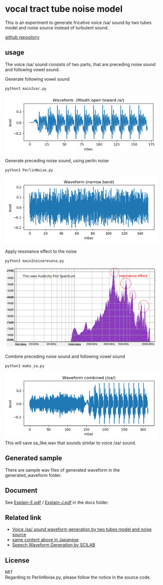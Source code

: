 # vocal tract tube noise model   
   
This is an experiment to generate fricative voice /sa/ sound by two tubes model and noise source instead of turbulent sound.  
  
[github repository](https://github.com/shun60s/Vocal-Tube-Noise-S-Model)  

## usage   
The voice /sa/ sound consists of two parts, that are preceding noise sound and following vowel sound.  

Generate following vowel sound  
```
python3 main2var.py
```
![figure1](docs/waveform_variable_a.png)  


Generate preceding noise sound, using perlin noise  
```
python3 PerlinNoise.py
```
![figure2](docs/waveform_s_noise_narrow.png)  


Apply resonance effect to the noise  
```
python3 main2noiseresona.py
```
![figure3](docs/su_wave_spectrum_sample.png)  


Combine preceding noise sound and following vowel sound  
```
python3 make_sa.py
```
![figure4](docs/waveform_like_sa.png)  
This will save sa_like.wav that sounds similar to voice /sa/ sound.  


## Generated sample  

There are sample wav files of generated waveform in the generated_waveform folder.  


## Document  

See [Explain-E.pdf](docs/Explain-E.pdf) / [Explain-J.pdf](docs/Explain-J.pdf) in the docs folder.  
  
  
## Related link      

- [Voice /sa/ sound waveform generation by two tubes model and noise source](https://wsignal.sakura.ne.jp/onsei2007/python4-e.html)  
- [same content above in Japanese](https://wsignal.sakura.ne.jp/onsei2007/python4.html)  
- [Speech Waveform Generation by SCILAB](https://wsignal.sakura.ne.jp/onsei2007/scilab456e.html)  

## License    
MIT  
Regarding to PerlinNoise.py, please follow the notice in the source code. 
